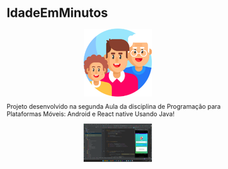 # IdadeEmMinutos

<div  align="center">
<img style="width:155px;" align="center" src="https://github.com/Kleitomberg/IdadeEmMinutos/blob/master/app/src/main/res/drawable/idade.png"/>
</div>

Projeto desenvolvido na segunda Aula da disciplina de Programação para Plataformas Móveis: Android e React native
Usando Java!

<div  align="center">
<img style="width:155px;" align="center" src="https://github.com/Kleitomberg/IdadeEmMinutos/blob/master/app/src/main/res/drawable/Captura%20de%20tela%202023-02-13%20155843.png"/>
</div>



